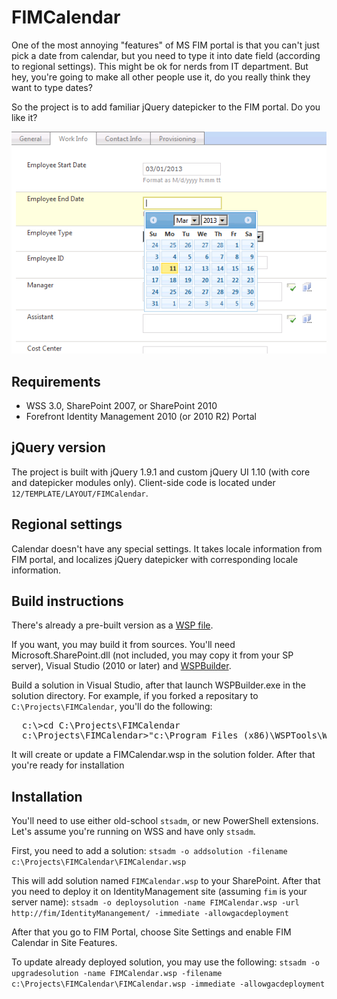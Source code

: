 # FIMCalendar

One of the most annoying "features" of MS FIM portal is that you can't just pick a date from calendar, but you need to type it into date field (according to regional settings). 
This might be ok for nerds from IT department. But hey, you're going to make all other people use it, do you really think they want to type dates?

So the project is to add familiar jQuery datepicker to the FIM portal. Do you like it?

![demo](demo.png)

## Requirements

* WSS 3.0, SharePoint 2007, or SharePoint 2010
* Forefront Identity Management 2010 (or 2010 R2) Portal

## jQuery version

The project is built with jQuery 1.9.1 and custom jQuery UI 1.10 (with core and datepicker modules only). Client-side code is located under `12/TEMPLATE/LAYOUT/FIMCalendar`.

## Regional settings

Calendar doesn't have any special settings. It takes locale information from FIM portal, and localizes jQuery datepicker with corresponding locale information.

## Build instructions

There's already a pre-built version as a [WSP file](FIMCalendar.wsp).

If you want, you may build it from sources. You'll need Microsoft.SharePoint.dll (not included, you may copy it from your SP server), Visual Studio (2010 or later) and [WSPBuilder](http://wspbuilder.codeplex.com).

Build a solution in Visual Studio, after that launch WSPBuilder.exe in the solution directory. For example, if you forked a repositary to `C:\Projects\FIMCalendar`, you'll do the following:
<pre>
  c:\>cd C:\Projects\FIMCalendar
  c:\Projects\FIMCalendar>"c:\Program Files (x86)\WSPTools\WSPBuilderExtensions\WSPBuilder.exe"
</pre>

It will create or update a FIMCalendar.wsp in the solution folder. After that you're ready for installation

## Installation

You'll need to use either old-school `stsadm`, or new PowerShell extensions. Let's assume you're running on WSS and have only `stsadm`.

First, you need to add a solution:
`stsadm -o addsolution -filename c:\Projects\FIMCalendar\FIMCalendar.wsp`

This will add solution named `FIMCalendar.wsp` to your SharePoint. After that you need to deploy it on IdentityManagement site (assuming `fim` is your server name):
`stsadm -o deploysolution -name FIMCalendar.wsp -url http://fim/IdentityManangement/ -immediate -allowgacdeployment`

After that you go to FIM Portal, choose Site Settings and enable FIM Calendar in Site Features.

To update already deployed solution, you may use the following:
`stsadm -o upgradesolution -name FIMCalendar.wsp -filename c:\Projects\FIMCalendar\FIMCalendar.wsp -immediate -allowgacdeployment`
